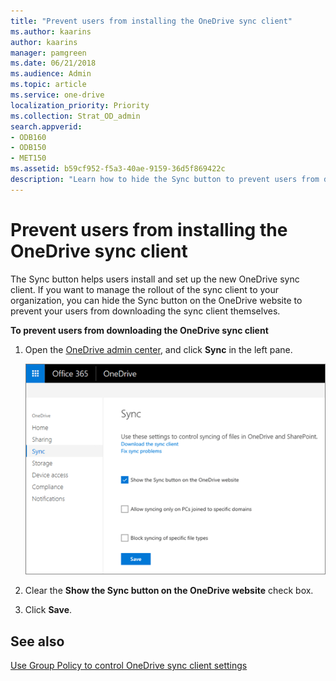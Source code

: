 ```yaml
---
title: "Prevent users from installing the OneDrive sync client"
ms.author: kaarins
author: kaarins
manager: pamgreen
ms.date: 06/21/2018
ms.audience: Admin
ms.topic: article
ms.service: one-drive
localization_priority: Priority
ms.collection: Strat_OD_admin
search.appverid:
- ODB160
- ODB150
- MET150
ms.assetid: b59cf952-f5a3-40ae-9159-36d5f869422c
description: "Learn how to hide the Sync button to prevent users from downloading and installing the new OneDrive sync client."
---
```


# Prevent users from installing the OneDrive sync client

The Sync button helps users install and set up the new OneDrive sync client. If you want to manage the rollout of the sync client to your organization, you can hide the Sync button on the OneDrive website to prevent your users from downloading the sync client themselves.
  
 **To prevent users from downloading the OneDrive sync client**
  
1. Open the [OneDrive admin center](https://admin.onedrive.com/?v=SyncSettings), and click **Sync** in the left pane. 
    
    ![The Sync page of the OneDrive admin center](media/1c3bf6d6-7b82-4c73-9df7-c8551a0c2922.png)
  
2. Clear the **Show the Sync button on the OneDrive website** check box. 
    
3. Click **Save**.
    
## See also

[Use Group Policy to control OneDrive sync client settings](use-group-policy.md)
  


